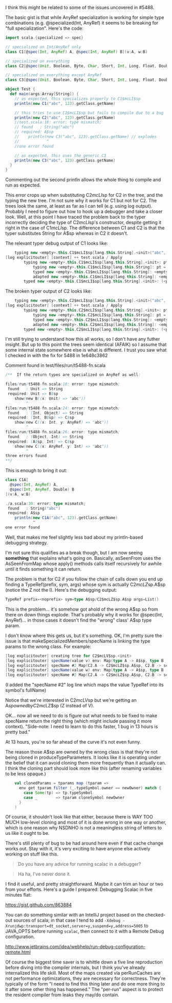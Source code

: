 I think this might be related to some of the issues uncovered in #5488.

The basic gist is that while AnyRef specialization is working for simple type combinations (e.g. @specialized(Int, AnyRef) it seems to be breaking for "full specialization". Here's the code:

```scala
import scala.{specialized => spec}

// specialized on Int/AnyRef only
class C1[@spec(Int, AnyRef) A, @spec(Int, AnyRef) B](v:A, w:B)

// specialized on everything
class C2[@spec(Unit, Boolean, Byte, Char, Short, Int, Long, Float, Double, AnyRef) A, @spec(Unit, Boolean, Byte, Char, Short, Int, Long, Float, Double, AnyRef) B](v:A, w:B)

// specialized on everything except AnyRef
class C3[@spec(Unit, Boolean, Byte, Char, Short, Int, Long, Float, Double) A, @spec(Unit, Boolean, Byte, Char, Short, Int, Long, Float, Double) B](v:A, w:B)

object Test {
  def main(args:Array[String]) {
    // as expected, this specializes properly to C1$mcLI$sp
    println(new C1("abc", 123).getClass.getName)

    // this tries to use C2$mcLI$sp but fails to compile due to a bug
    println(new C2("abc", 123).getClass.getName)
    //test.scala:18: error: type mismatch;
    // found   : String("abc")
    // required: A$sp
    //    println(new C3("abc", 123).getClass.getName) // explodes
    //            ^
    //one error found

    // as expected, this uses the generic C3
    println(new C3("abc", 123).getClass.getName)
  }
}
```

Commenting out the second println allows the whole thing to compile and run as expected.

This error crops up when substituting C2$mcLI$sp for C2 in the tree, and the typing the new tree. I'm not sure why it works for C1 but not for C2. The trees look the same, at least as far as I can tell (e.g. using log output). Probably I need to figure out how to hook up a debugger and take a closer look.
Well, at this point I have traced the problem back to the typer incorrectly deciding the type of C2$mcLI$sp's constructor, despite getting it right in the case of C1$mcLI$sp. The difference between C1 and C2 is that the typer substitutes String for A$sp whereas in C2 it doesn't.

The relevant typer debug output of C1 looks like:

```scala
    typing new <empty>.this.C1$mcLI$sp[lang.this.String].<init>("abc", 123): pt = ?: undetparams=, implicitsEnabled=false, silent=false, context.owner=method main
[log explicitouter] [context] ++ test.scala / Apply
        typing new <empty>.this.C1$mcLI$sp[lang.this.String].<init>: pt = ?: undetparams=, implicitsEnabled=false, silent=true, context.owner=method main
            typing new <empty>.this.C1$mcLI$sp[lang.this.String]: pt = ?: undetparams=, implicitsEnabled=false, silent=true, context.owner=method main
            typed new <empty>.this.C1$mcLI$sp[lang.this.String]: <empty>.this.C1$mcLI$sp[lang.this.String]
            adapted new <empty>.this.C1$mcLI$sp[lang.this.String]: <empty>.this.C1$mcLI$sp[lang.this.String] to ?, 
        typed new <empty>.this.C1$mcLI$sp[lang.this.String].<init>: (<param> v: lang.this.String, <param> w: scala.this.Int)<empty>.this.C1$mcLI$sp[lang.this.String]
```

The broken typer output of C2 looks like:

```scala
    typing new <empty>.this.C2$mcLI$sp[lang.this.String].<init>("abc", 123): pt = ?: undetparams=, implicitsEnabled=false, silent=false, context.owner=method main
[log explicitouter] [context] ++ test.scala / Apply
        typing new <empty>.this.C2$mcLI$sp[lang.this.String].<init>: pt = ?: undetparams=, implicitsEnabled=false, silent=true, context.owner=method main
            typing new <empty>.this.C2$mcLI$sp[lang.this.String]: pt = ?: undetparams=, implicitsEnabled=false, silent=true, context.owner=method main
            typed new <empty>.this.C2$mcLI$sp[lang.this.String]: <empty>.this.C2$mcLI$sp[lang.this.String]
            adapted new <empty>.this.C2$mcLI$sp[lang.this.String]: <empty>.this.C2$mcLI$sp[lang.this.String] to ?, 
        typed new <empty>.this.C2$mcLI$sp[lang.this.String].<init>: (<param> v: A$sp, <param> w: scala.this.Int)<empty>.this.C2$mcLI$sp[A$sp]
```

I'm still trying to understand how this all works, so I don't have any futher insight. But up to this point the trees seem identical (AFAIK) so I assume that some internal state somewhere else is what is different.
I trust you saw what I checked in with the fix for 5488 in 1e648c3862 

Comment found in test/files/run/t5488-fn.scala 
```scala
/**  If the return types are specialized on AnyRef as well:

files/run/t5488-fn.scala:18: error: type mismatch;
 found   : Unit => String
 required: Unit => B$sp
    show(new B((x: Unit) => "abc"))
         ^
files/run/t5488-fn.scala:24: error: type mismatch;
 found   : (Int, Object) => String
 required: (Int, B$sp) => C$sp
    show(new C((x: Int, y: AnyRef) => "abc"))
         ^
files/run/t5488-fn.scala:26: error: type mismatch;
 found   : (Object, Int) => String
 required: (A$sp, Int) => C$sp
    show(new C((x: AnyRef, y: Int) => "abc"))
         ^
three errors found
**/
```
This is enough to bring it out:
```scala
class C1A[
  @spec(Int, AnyRef) A,
  @spec(Int, AnyRef, Double) B
](v:A, w:B)

./a.scala:30: error: type mismatch;
 found   : String("abc")
 required: A$sp
    println(new C1A("abc", 123).getClass.getName)
            ^
one error found
```
Well, that makes me feel slightly less bad about my println-based debugging strategy.

I'm not sure this qualifies as a break though, but I am now seeing **something** that explains what's going on. Basically, asSeenFrom uses the AsSeenFromMap whose apply() methods calls itself recursively for awhile until it finds something it can return.

The problem is that for C2 if you follow the chain of calls down you end up finding a TypeRef(prefix, sym, args) whose sym is actually C2$mcLZ$sp.A$sp (notice the Z not the I). Here's the debugging output:

```scala
TypeRef prefix=<noprefix> sym=type A$sp/C2$mcLZ$sp.A$sp args=List()
```

This is the problem... it's somehow got ahold of the wrong A$sp so from there on down things explode. That's probably why it works for @spec(Int, AnyRef)... in those cases it doesn't find the "wrong" class' A$sp type param.

I don't know where this gets us, but it's something.
OK, I'm pretty sure the issue is that makeSpecializedMembers/specName is linking the type params to the wrong class. For example:

```scala
[log explicitouter] creating tree for C2$mcLV$sp.<init>
[log explicitouter] specName(value v) env: Map(type A -> A$sp, type B -> scala.this.Unit) tvars: Set(type A)
[log explicitouter] specName #2 Map(C2.A -> C2$mcLZ$sp.A$sp, C2.B -> scala.Unit)
[log explicitouter] specName(value w) env: Map(type A -> A$sp, type B -> scala.this.Unit) tvars: Set(type B)
[log explicitouter] specName #2 Map(C2.A -> C2$mcLZ$sp.A$sp, C2.B -> scala.Unit)
```

(I added the "specName #2" log line which maps the value TypeRef into its symbol's fullName)

Notice that we're interested in C2$mcLV$sp but we're getting an A$sp owned by C2$mcLZ$sp (Z instead of V).

OK... now all we need to do is figure out what needs to be fixed to make specName return the right thing (which might include passing it more context).
"Side-note: I need to learn to do this faster, 1 bug in 13 hours is pretty bad."

At 13 hours, you're so far ahead of the curve it's not even funny.

The reason those A$sp are owned by the wrong class is that they're not being cloned in produceTypeParameters.  It looks like it is operating under the belief that it can avoid cloning them more frequently than it actually can.  I think the cloning part should look more like this (after renaming variables to be less opaque.)
```scala
    val clonedParams = tparams map (tparam =>
      env get tparam filter (_.typeSymbol.owner == newOwner) match {
        case Some(tp) => tp.typeSymbol
        case _        => tparam cloneSymbol newOwner
      }
    )
```
Of course, it shouldn't look like that either, because there is WAY TOO MUCH low-level cloning and most of it is done wrong in one way or another, which is one reason why NSDNHO is not a meaningless string of letters to us like it ought to be.

There's still plenty of bug to be had around here even if that cache change works out.  Stay with it, it's very exciting to have anyone else actively working on stuff like this.
> Do you have any advice for running scalac in a debugger?

> Ha ha, I've never done it.

I find it useful, and pretty straightforward. Maybe it can trim an hour or two from your efforts. Here's a guide I prepared: Debugging Scalac in five minutes flat:

https://gist.github.com/863884

You can do something similar with an IntelliJ project based on the checked-out sources of scala; in that case I tend to add `-Xdebug -Xrunjdwp:transport=dt_socket,server=y,suspend=y,address=5005` to JAVA_OPTS before running `scalac`, then connect to it with a Remote Debug configuration.

http://www.jetbrains.com/idea/webhelp/run-debug-configuration-remote.html

Of course the biggest time saver is to whittle down a five line reproduction before diving into the compiler internals, but I think you've already internalized this life skill.
Most of the maps created via perRunCaches are not performance optimizations, they are necessary for correctness.  They're typically of the form "I need to find this thing later and do one more thing to it after some other thing has happened." The "per-run" aspect is to protect the resident compiler from leaks they may/do contain.
